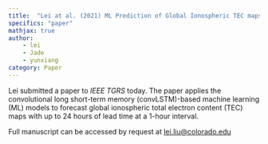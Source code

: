 ```yaml
---
title:  "Lei at al. (2021) ML Prediction of Global Ionospheric TEC maps"
specifics: "paper"
mathjax: true
author: 
    - lei
    - Jade
    - yunxiang
category: Paper
---
```


Lei submitted a paper to *IEEE TGRS* today. The paper applies the convolutional long short-term memory (convLSTM)-based machine learning (ML) models to forecast global ionospheric total electron content (TEC) maps with up to 24 hours of lead time at a 1-hour interval.

Full manuscript can be accessed by request at lei.liu@colorado.edu


